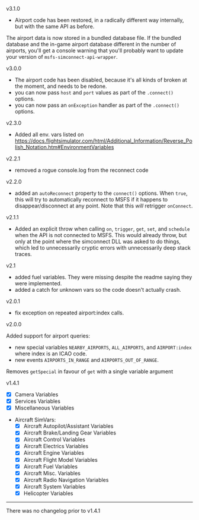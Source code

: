 v3.1.0

- Airport code has been restored, in a radically different way internally, but with the same API as before.

The airport data is now stored in a bundled database file. If the bundled database and the in-game airport database different in the number of airports, you'll get a console warning that you'll probably want to update your version of `msfs-simconnect-api-wrapper`.

v3.0.0

- The airport code has been disabled, because it's all kinds of broken at the moment, and needs to be redone.
- you can now pass `host` and `port` values as part of the `.connect()` options.
- you can now pass an `onException` handler as part of the `.connect()` options.

v2.3.0

- Added all env. vars listed on https://docs.flightsimulator.com/html/Additional_Information/Reverse_Polish_Notation.htm#EnvironmentVariables

v2.2.1

- removed a rogue console.log from the reconnect code

v2.2.0

- added an `autoReconnect` property to the `connect()` options. When `true`, this will try to automatically reconnect to MSFS if it happens to disappear/disconnect at any point. Note that this _will_ retrigger `onConnect`.

v2.1.1

- Added an explicit throw when calling `on`, `trigger`, `get`, `set`, and `schedule` when the API is not
  connected to MSFS. This would already throw, but only at the point where the simconnect DLL was asked
  to do things, which led to unnecessarily cryptic errors with unnecessarily deep stack traces.

v2.1

- added fuel variables. They were missing despite the readme saying they were implemented.
- added a catch for unknown vars so the code doesn't actually crash.

v2.0.1

- fix exception on repeated airport:index calls.

v2.0.0

Added support for airport queries:

- new special variables `NEARBY_AIRPORTS`, `ALL_AIRPORTS`, and `AIRPORT:index` where index is an ICAO code.
- new events `AIRPORTS_IN_RANGE` and `AIRPORTS_OUT_OF_RANGE`.

Removes `getSpecial` in favour of `get` with a single variable argument

v1.4.1

- [x] Camera Variables
- [x] Services Variables
- [x] Miscellaneous Variables
- Aircraft SimVars:
  - [x] Aircraft Autopilot/Assistant Variables
  - [x] Aircraft Brake/Landing Gear Variables
  - [x] Aircraft Control Variables
  - [x] Aircraft Electrics Variables
  - [x] Aircraft Engine Variables
  - [x] Aircraft Flight Model Variables
  - [x] Aircraft Fuel Variables
  - [x] Aircraft Misc. Variables
  - [x] Aircraft Radio Navigation Variables
  - [x] Aircraft System Variables
  - [x] Helicopter Variables

---

There was no changelog prior to v1.4.1
